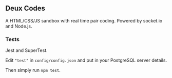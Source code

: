 ## Deux Codes

A HTML/CSS/JS sandbox with real time pair coding. Powered by socket.io and Node.js.


### Tests

Jest and SuperTest.

Edit `"test"` in `config/config.json` and put in your PostgreSQL server details.

Then simply run `npm test`.
